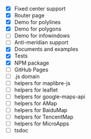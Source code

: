 - [x] Fixed center support
- [x] Router page
- [x] Demo for polylines
- [x] Demo for polygons
- [ ] Demo for infowindows
- [ ] Anti-meridian support
- [x] Documents and examples
- [x] Tests
- [x] NPM package
- [ ] GitHub Pages
- [ ] .js domain
- [ ] helpers for maplibre-js
- [ ] helpers for leaflet
- [ ] helpers for google-maps-api
- [ ] helpers for AMap
- [ ] helpers for BaiduMap
- [ ] helpers for TencentMap
- [ ] helpers for MicroApps
- [ ] tsdoc
